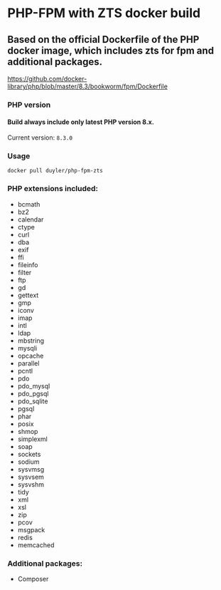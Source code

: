 # PHP-FPM with ZTS docker build
## Based on the official Dockerfile of the PHP docker image, which includes zts for fpm and additional packages.

https://github.com/docker-library/php/blob/master/8.3/bookworm/fpm/Dockerfile

### PHP version
#### Build always include only latest PHP version 8.x.
Current version: `8.3.0`

### Usage

`docker pull duyler/php-fpm-zts`

### PHP extensions included:

* bcmath
* bz2
* calendar
* ctype
* curl
* dba
* exif
* ffi
* fileinfo
* filter
* ftp
* gd
* gettext
* gmp
* iconv
* imap
* intl
* ldap
* mbstring
* mysqli
* opcache
* parallel
* pcntl
* pdo
* pdo_mysql
* pdo_pgsql
* pdo_sqlite
* pgsql
* phar
* posix
* shmop
* simplexml
* soap
* sockets
* sodium
* sysvmsg
* sysvsem
* sysvshm
* tidy
* xml
* xsl
* zip
* pcov
* msgpack
* redis
* memcached

### Additional packages:

* Composer
